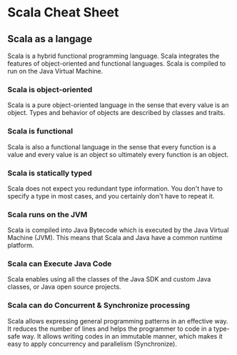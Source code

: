 # Scala Cheat Sheet
## Scala as a langage
Scala is a hybrid functional programming language. Scala integrates the features of object-oriented and functional languages. Scala is compiled to run on the Java Virtual Machine.
### Scala is object-oriented
Scala is a pure object-oriented language in the sense that every value is an object. Types and behavior of objects are described by classes and traits.
### Scala is functional
Scala is also a functional language in the sense that every function is a value and every value is an object so ultimately every function is an object.
### Scala is statically typed
Scala does not expect you redundant type information. You don't have to specify a type in most cases, and you certainly don't have to repeat it.
### Scala runs on the JVM
Scala is compiled into Java Bytecode which is executed by the Java Virtual Machine (JVM). This means that Scala and Java have a common runtime platform.
### Scala can Execute Java Code
Scala enables using all the classes of the Java SDK and custom Java classes, or Java open source projects.
### Scala can do Concurrent & Synchronize processing
Scala allows expressing general programming patterns in an effective way. It reduces the number of lines and helps the programmer to code in a type-safe way. It allows writing codes in an immutable manner, which makes it easy to apply concurrency and parallelism (Synchronize).

